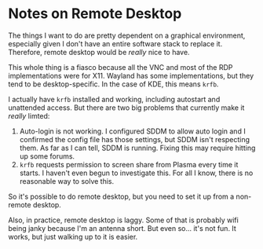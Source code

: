 # Notes on Remote Desktop

The things I want to do are pretty dependent on a graphical environment, especially given I don't have an entire software stack to replace it. Therefore, remote desktop would be *really* nice to have.

This whole thing is a fiasco because all the VNC and most of the RDP implementations were for X11. Wayland has some implementations, but they tend to be desktop-specific. In the case of KDE, this means `krfb`.

I actually have `krfb` installed and working, including autostart and unattended access. But there are two big problems that currently make it *really* limted:

1. Auto-login is not working. I configured SDDM to allow auto login and I
   confirmed the config file has those settings, but SDDM isn't respecting
   them. As far as I can tell, SDDM is running. Fixing this may require
   hitting up some forums.
2. `krfb` requests permission to screen share from Plasma every time it
   starts. I haven't even begun to investigate this. For all I know, there
   is no reasonable way to solve this.

So it's possible to do remote desktop, but you need to set it up from a non-remote desktop.

Also, in practice, remote desktop is laggy. Some of that is probably wifi being janky because I'm an antenna short. But even so... it's not fun. It works, but just walking up to it is easier.
